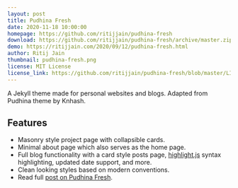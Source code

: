 ```yaml
---
layout: post
title: Pudhina Fresh
date: 2020-11-18 10:00:00
homepage: https://github.com/ritijjain/pudhina-fresh
download: https://github.com/ritijjain/pudhina-fresh/archive/master.zip
demo: https://ritijjain.com/2020/09/12/pudhina-fresh.html
author: Ritij Jain
thumbnail: pudhina-fresh.png
license: MIT License
license_link: https://github.com/ritijjain/pudhina-fresh/blob/master/LICENSE
---
```


A Jekyll theme made for personal websites and blogs. Adapted from Pudhina theme by Knhash.

## Features
* Masonry style project page with collapsible cards.
* Minimal about page which also serves as the home page.
* Full blog functionality with a card style posts page, [highlight.js](https://highlightjs.org/) syntax highlighting, updated date support, and more.
* Clean looking styles based on modern conventions.
* Read full [post on Pudhina Fresh](https://ritijjain.com/2020/09/12/pudhina-fresh.html).
